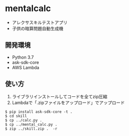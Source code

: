 # mentalcalc
- アレクサスキルテストアプリ
- 子供の暗算問題自動生成機

## 開発環境
- Python 3.7
- ask-sdk-core
- AWS Lambda

## 使い方
1. ライブラリインストールしてコードを全てzip圧縮
1. Lambdaで「.zipファイルをアップロード」でアップロード

```
$ pip install ask-sdk-core -t .
$ cd skill
$ cp ../calc.py .
$ cp ../mental_calc.py .
$ zip ../skill.zip .  -r
```
